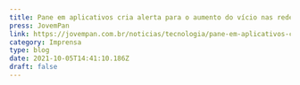 ```yaml
---
title: Pane em aplicativos cria alerta para o aumento do vício nas redes sociais; Brasil é o 5º país que mais usa smartphone
press: JovemPan
link: https://jovempan.com.br/noticias/tecnologia/pane-em-aplicativos-cria-alerta-para-o-aumento-do-vicio-nas-redes-sociais-brasil-e-o-5o-pais-que-mais-usa-smartphone.html
category: Imprensa
type: blog
date: 2021-10-05T14:41:10.186Z
draft: false
---
```

